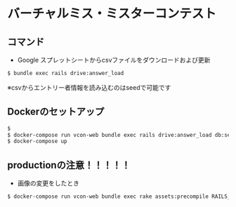 # バーチャルミス・ミスターコンテスト

## コマンド
* Google スプレットシートからcsvファイルをダウンロードおよび更新
```bash
$ bundle exec rails drive:answer_load
```
※csvからエントリー者情報を読み込むのはseedで可能です

## Dockerのセットアップ
```bash
$ 
$ docker-compose run vcon-web bundle exec rails drive:answer_load db:setup
$ docker-compose up
```

## productionの注意！！！！！
* 画像の変更をしたとき
```bash
$ docker-compose run vcon-web bundle exec rake assets:precompile RAILS_ENV=production
```
